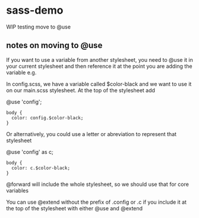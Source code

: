 # sass-demo
WIP testing move to @use

## notes on moving to @use
If you want to use a variable from another stylesheet, you need to @use it in your current stylesheet and then reference it at the point you are adding the variable e.g. 

In config.scss, we have a variable called $color-black and we want to use it on our main.scss stylesheet.
At the top of the stylesheet add

@use 'config';

```
body {
  color: config.$color-black;
}
```

Or alternatively, you could use a letter or abreviation to represent that stylesheet

@use 'config' as c;

```
body {
  color: c.$color-black;
}
```

@forward will include the whole stylesheet, so we should use that for core variables

You can use @extend without the prefix of .config or .c if you include it at the top of the stylesheet with either @use and @extend